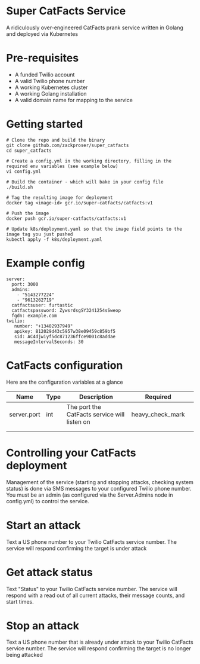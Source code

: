 # Super CatFacts Service 
A ridiculously over-engineered CatFacts prank service written in Golang and deployed via Kubernetes

# Pre-requisites 
* A funded Twilio account 
* A valid Twilio phone number 
* A working Kubernetes cluster
* A working Golang installation
* A valid domain name for mapping to the service 

# Getting started 
```
# Clone the repo and build the binary 
git clone github.com/zackproser/super_catfacts 
cd super_catfacts

# Create a config.yml in the working directory, filling in the required env variables (see example below)
vi config.yml 

# Build the container - which will bake in your config file 
./build.sh 

# Tag the resulting image for deployment 
docker tag <image-id> gcr.io/super-catfacts/catfacts:v1

# Push the image 
docker push gcr.io/super-catfacts/catfacts:v1 

# Update k8s/deployment.yaml so that the image field points to the image tag you just pushed
kubectl apply -f k8s/deployment.yaml
```
# Example config 

```
server:
  port: 3000
  admins:
    - "5143277224"
    - "9613262719"
  catfactsuser: furtastic
  catfactspassword: ZywsrdsgSY3241254sSweop
  fqdn: example.com
twilio:
   number: "+13402937949"
   apikey: 812029d43c5957w38e09459c859bf5
   sid: AC4djwiyf5dc871236ffce9001c8addae
   messageIntervalSeconds: 30
``` 

# CatFacts configuration

Here are the configuration variables at a glance 

| Name  | Type  | Description  | Required  |   |
|---|---|---|---|---|
| server.port  | int | The port the CatFacts service will listen on |  heavy_check_mark |   |
|   |   |   |   |   |
|   |   |   |   |   |

# Controlling your CatFacts deployment 
Management of the service (starting and stopping attacks, checking system status) is done via SMS messages to your configured Twilio phone number. You must be an admin (as configured via the Server.Admins node in config.yml) to control the service. 

# Start an attack 
Text a US phone number to your Twilio CatFacts service number. The service will respond confirming the target is under attack

# Get attack status 
Text "Status" to your Twilio CatFacts service number. The service will respond with a read out of all current attacks, their message counts, and start times. 

# Stop an attack 
Text a US phone number that is already under attack to your Twilio CatFacts service number. The service will respond confirming the target is no longer being attacked 
